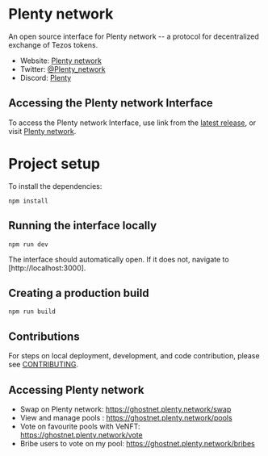 # Plenty network

An open source interface for Plenty network -- a protocol for decentralized exchange of Tezos tokens.

- Website: [Plenty network](https://plenty.network/)
- Twitter: [@Plenty_network](https://twitter.com/plenty_network/)
- Discord: [Plenty](https://discord.gg/9wZ4CuvkuJ)

## Accessing the Plenty network Interface

To access the Plenty network Interface, use link from the
[latest release](https://github.com/Plenty-DeFi/plenty-network-frontend/),
or visit [Plenty network](https://ghostnet.plenty.network/).

# Project setup

To install the dependencies:

```
npm install
```

## Running the interface locally

```
npm run dev
```

The interface should automatically open. If it does not, navigate to [http://localhost:3000].

## Creating a production build

```
npm run build
```

## Contributions

For steps on local deployment, development, and code contribution, please see [CONTRIBUTING](./CONTRIBUTING.md).

## Accessing Plenty network

- Swap on Plenty network: https://ghostnet.plenty.network/swap
- View and manage pools : https://ghostnet.plenty.network/pools
- Vote on favourite pools with VeNFT: https://ghostnet.plenty.network/vote
- Bribe users to vote on my pool: https://ghostnet.plenty.network/bribes

